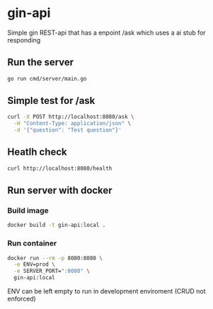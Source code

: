 # gin-api
Simple gin REST-api that has a enpoint /ask which uses a ai stub for responding 

## Run the server
```bash
go run cmd/server/main.go
```



## Simple test for /ask
```bash
curl -X POST http://localhost:8080/ask \
  -H "Content-Type: application/json" \
  -d '{"question": "Test question"}'
```

## Heatlh check
```bash
curl http://localhost:8080/health
```
## Run server with docker

### Build image
```bash
docker build -t gin-api:local .
```

### Run container
```bash
docker run --rm -p 8080:8080 \
  -e ENV=prod \
  -e SERVER_PORT=":8080" \
  gin-api:local
```
ENV can be left empty to run in development enviroment (CRUD not enforced)

